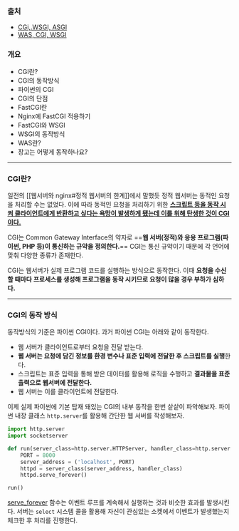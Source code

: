 ### 출처
* [CGi,.WSGI, ASGI](https://kangbk0120.github.io/articles/2022-02/cgi-wcgi-asgi)
* [WAS, CGI, WSGI](https://brownbears.tistory.com/350)
### 개요
* CGI란?
* CGI의 동작방식
* 파이썬의 CGI
* CGI의 단점
* FastCGI란
* Nginx에 FastCGI 적용하기
* FastCGI와 WSGI
* WSGI의 동작방식
* WAS란?
* 장고는 어떻게 동작하나요?
___
### CGI란?

일전의 [[웹서버와 nginx#정적 웹서버의 한계]]에서 말했듯 정적 웹서버는 동적인 요청을 처리할 수는 없었다. 이에 따라 동적인 요청을 처리하기 위한 <b><u>스크립트 등을 동작 시켜 클라이언트에게 반환하고 싶다는 욕망이 발생하게 됐는데 이를 위해 탄생한 것이 CGI이다.</u></b>

CGI는 Common Gateway Interface의 약자로 ==**웹 서버(정적)와 응용 프로그램(파이썬, PHP 등)이 통신하는 규약을 정의한다.**== CGI는 통신 규약이기 때문에 각 언어에 맞춰 다양한 종류가 존재한다.

CGI는 웹서버가 실제 프로그램 코드를 실행하는 방식으로 동작한다. 이때 **요청을 수신할 때마다 프로세스를 생성해 프로그램을 동작 시키므로 요청이 많을 경우 부하가 심하다.**
___
### CGI의 동작 방식

동작방식의 기준은 파이썬 CGI이다. 과거 파이썬 CGI는 아래와 같이 동작한다.
* 웹 서버가 클라이언트로부터 요청을 전달 받는다.
* **웹 서버는 요청에 담긴 정보를 환경 변수나 표준 입력에 전달한 후 스크립트를 실행**한다.
* 스크립트는 표준 입력을 통해 받은 데이터를 활용해 로직을 수행하고 **결과물을 표준 출력으로 웹서버에 전달한다.**
* 웹 서버는 이를 클라이언트에 전달한다.

이제 실제 파이썬에 기본 탑재 돼있는 CGI의 내부 동작을 한번 샅샅이 파악해보자. 파이썬 내장 클래스 `http.server`를 활용해 간단한 웹 서버를 작성해보자.

```python
import http.server
import socketserver

def run(server_class=http.server.HTTPServer, handler_class=http.server.SimpleHTTPRequestHandler):
    PORT = 8000
    server_address = ('localhost', PORT)
    httpd = server_class(server_address, handler_class)
    httpd.serve_forever()

run()
```

[serve_forever](https://github.com/python/cpython/blob/main/Lib/socketserver.py#L218) 함수는 이벤트 루프를 계속해서 실행하는 것과 비슷한 효과를 발생시킨다. 서버는 `select` 시스템 콜을 활용해 자신이 관심있는 소켓에서 이벤트가 발생했는지 체크한 후 처리를 진행한다.


